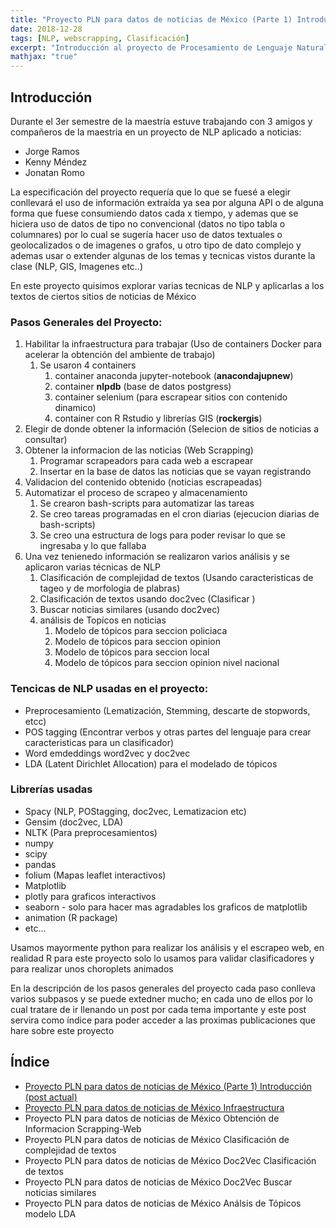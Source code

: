 ```yaml
---
title: "Proyecto PLN para datos de noticias de México (Parte 1) Introducción"
date: 2018-12-28
tags: [NLP, webscrapping, Clasificación]
excerpt: "Introducción al proyecto de Procesamiento de Lenguaje Natural aplicado a noticias de México"
mathjax: "true"
---
```


## Introducción

Durante el 3er semestre de la maestría estuve trabajando con 3 amigos y compañeros de la maestria en un proyecto de NLP aplicado a noticias:

- Jorge Ramos
- Kenny Méndez
- Jonatan Romo

La especificación del proyecto requería que lo que se fuesé a elegir conllevará el uso de información extraída ya sea por alguna API o de alguna forma que fuese consumiendo datos cada x tiempo, y ademas que se hiciera uso de datos de tipo no convencional (datos no tipo tabla o columnares) por lo cual se sugería hacer uso de datos textuales o geolocalizados o de imagenes o grafos, u otro tipo de dato complejo y ademas usar o extender algunas de los temas y tecnicas vistos durante la clase (NLP, GIS, Imagenes etc..)

En este proyecto quisimos explorar varias tecnicas de NLP y aplicarlas a los textos de ciertos sitios de noticias de México

### Pasos Generales del Proyecto:

1. Habilitar la infraestructura para trabajar (Uso de containers Docker para acelerar la obtención del ambiente de trabajo)
   1. Se usaron 4 containers 
      1. container anaconda jupyter-notebook (**anacondajupnew**)
      2. container **nlpdb** (base de datos postgress)
      3. container selenium (para escrapear sitios con contenido dinamico)
      4. container con R Rstudio y librerías GIS (**rockergis**)
2. Elegir de donde obtener la información (Selecion de sitios de noticias a consultar)
3. Obtener la informacion de las noticias (Web Scrapping)
   1. Programar scrapeadors para cada web a escrapear
   2. Insertar en la base de datos las noticias que se vayan registrando
4. Validacion del contenido obtenido (noticias escrapeadas)
5. Automatizar el proceso de scrapeo y almacenamiento
   1. Se crearon bash-scripts para automatizar las tareas
   2. Se creo tareas programadas en el cron diarias (ejecucion diarias de bash-scripts)
   3. Se creo una estructura de logs para poder revisar lo que se ingresaba y lo que fallaba
6. Una vez tenienedo información se realizaron varios análisis y se aplicaron varias técnicas de NLP
   1. Clasificación de complejidad de textos (Usando caracteristicas de tageo y de morfologia de plabras)
   2. Clasificación de textos usando doc2vec (Clasificar )
   3. Buscar noticias similares (usando doc2vec)
   4. análisis de Topícos en noticias 
      1. Modelo de tópicos para seccion policiaca
      2. Modelo de tópicos para seccion opinion
      3. Modelo de tópicos para seccion local 
      4. Modelo de tópicos para seccion opinion nivel nacional

### Tencicas de NLP usadas en el proyecto:

- Preprocesamiento (Lematización, Stemming, descarte de stopwords, etcc)
- POS tagging (Encontrar verbos y otras partes del lenguaje para crear caracteristicas para un clasificador)
- Word emdeddings word2vec y doc2vec
- LDA (Latent Dirichlet Allocation) para el modelado de tópicos

### Librerías usadas

- Spacy (NLP, POStagging, doc2vec, Lematizacion etc)
- Gensim (doc2vec, LDA)
- NLTK (Para preprocesamientos)
- numpy
- scipy
- pandas
- folium (Mapas leaflet interactivos)
- Matplotlib
- plotly para graficos interactivos
- seaborn - solo para hacer mas agradables los graficos de matplotlib
- animation (R package)
- etc...

Usamos mayormente python para realizar los análisis y el escrapeo web, en realidad R para este proyecto solo lo usamos para validar clasificadores y para realizar unos choroplets animados

En la descripción de los pasos generales del proyecto cada paso conlleva varios subpasos y se puede extedner mucho; en cada uno de ellos por lo cual tratare de ir llenando un post por cada tema importante y este post servira como índice para poder acceder a las proximas publicaciones que hare sobre este proyecto

## Índice

- [Proyecto PLN para datos de noticias de México (Parte 1) Introducción (post actual)](https://adrian-rdz.github.io/Proyecto_PLN_para_noticias_de_Mexico_pt1_Introduccion/)
- [Proyecto PLN para datos de noticias de México  Infraestructura](https://adrian-rdz.github.io/Proyecto_PLN_parte2_Infraestructrua/)
- Proyecto PLN para datos de noticias de México  Obtención de Informacion Scrapping-Web
- Proyecto PLN para datos de noticias de México Clasificación de complejidad de textos
- Proyecto PLN para datos de noticias de México  Doc2Vec Clasificación de textos
- Proyecto PLN para datos de noticias de México Doc2Vec Buscar noticias similares
- Proyecto PLN para datos de noticias de México Análsis de Tópicos modelo LDA
